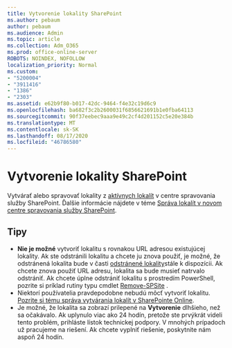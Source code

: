 ```yaml
---
title: Vytvorenie lokality SharePoint
ms.author: pebaum
author: pebaum
ms.audience: Admin
ms.topic: article
ms.collection: Adm_O365
ms.prod: office-online-server
ROBOTS: NOINDEX, NOFOLLOW
localization_priority: Normal
ms.custom:
- "5200004"
- "3911416"
- "1386"
- "2303"
ms.assetid: e62b9f80-b017-42dc-9464-f4e32c19d6c9
ms.openlocfilehash: ba682f3c2b2600031f6856621691b1e0fba64113
ms.sourcegitcommit: 90f37eebec9aaa9e49c2cf4d201152c5e20e384b
ms.translationtype: MT
ms.contentlocale: sk-SK
ms.lasthandoff: 08/17/2020
ms.locfileid: "46786580"
---
```

# <a name="create-a-sharepoint-site"></a>Vytvorenie lokality SharePoint

Vytvárať alebo spravovať lokality z [aktívnych lokalít](https://admin.microsoft.com/sharepoint?page=sitemanagement&modern=true) v centre spravovania služby SharePoint. Ďalšie informácie nájdete v téme [Správa lokalít v novom centre spravovania služby SharePoint](https://docs.microsoft.com/sharepoint/manage-site-creation). 

## <a name="tips"></a>Tipy

- **Nie je možné** vytvoriť lokalitu s rovnakou URL adresou existujúcej lokality. Ak ste odstránili lokalitu a chcete ju znova použiť, je možné, že odstránená lokalita bude v časti [odstránené lokality](https://admin.microsoft.com/sharepoint?page=recyclebin&modern=true)stále k dispozícii. Ak chcete znova použiť URL adresu, lokalita sa bude musieť natrvalo odstrániť. Ak chcete úplne odstrániť lokalitu s prostredím PowerShell, pozrite si príklad rutiny typu cmdlet [Remove-SPSite](https://docs.microsoft.com/sharepoint/manage-sites-in-new-admin-center#delete-a-site) .
- Niektorí používatelia pravdepodobne nebudú môcť vytvoriť lokalitu. [Pozrite si tému správa vytvárania lokalít v SharePointe Online](https://docs.microsoft.com/sharepoint/manage-site-creation).
- Je možné, že lokalita sa zobrazí prilepené na **Vytvorenie** dlhšieho, než sa očakávalo. Ak uplynulo viac ako 24 hodín, pretože ste prvýkrát videli tento problém, prihláste lístok technickej podpory. V mnohých prípadoch už pracujeme na riešení. Ak chcete vyplniť riešenie, poskytnite nám aspoň 24 hodín.
